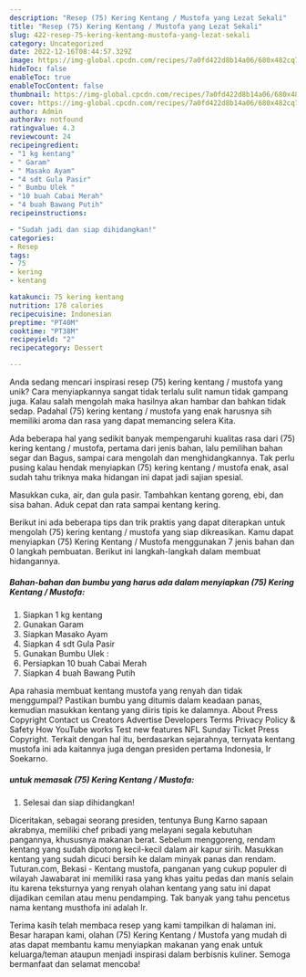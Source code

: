 ```yaml
---
description: "Resep (75) Kering Kentang / Mustofa yang Lezat Sekali"
title: "Resep (75) Kering Kentang / Mustofa yang Lezat Sekali"
slug: 422-resep-75-kering-kentang-mustofa-yang-lezat-sekali
category: Uncategorized
date: 2022-12-16T08:44:57.329Z
image: https://img-global.cpcdn.com/recipes/7a0fd422d8b14a06/680x482cq70/75-kering-kentang-mustofa-foto-resep-utama.jpg
hideToc: false
enableToc: true
enableTocContent: false
thumbnail: https://img-global.cpcdn.com/recipes/7a0fd422d8b14a06/680x482cq70/75-kering-kentang-mustofa-foto-resep-utama.jpg
cover: https://img-global.cpcdn.com/recipes/7a0fd422d8b14a06/680x482cq70/75-kering-kentang-mustofa-foto-resep-utama.jpg
author: Admin
authorAv: notfound
ratingvalue: 4.3
reviewcount: 24
recipeingredient:
- "1 kg kentang"
- " Garam"
- " Masako Ayam"
- "4 sdt Gula Pasir"
- " Bumbu Ulek "
- "10 buah Cabai Merah"
- "4 buah Bawang Putih"
recipeinstructions:

- "Sudah jadi dan siap dihidangkan!"
categories:
- Resep
tags:
- 75
- kering
- kentang

katakunci: 75 kering kentang 
nutrition: 178 calories
recipecuisine: Indonesian
preptime: "PT40M"
cooktime: "PT38M"
recipeyield: "2"
recipecategory: Dessert

---
```





Anda sedang mencari inspirasi resep (75) kering kentang / mustofa yang unik? Cara menyiapkannya sangat tidak terlalu sulit namun tidak gampang juga. Kalau salah mengolah maka hasilnya akan hambar dan bahkan tidak sedap. Padahal (75) kering kentang / mustofa yang enak harusnya sih memiliki aroma dan rasa yang dapat memancing selera Kita.





Ada beberapa hal yang sedikit banyak mempengaruhi kualitas rasa dari (75) kering kentang / mustofa, pertama dari jenis bahan, lalu pemilihan bahan segar dan Bagus, sampai cara mengolah dan menghidangkannya. Tak perlu pusing kalau hendak menyiapkan (75) kering kentang / mustofa enak,      asal sudah tahu triknya maka hidangan ini dapat jadi sajian spesial.














Masukkan cuka, air, dan gula pasir. Tambahkan kentang goreng, ebi, dan sisa bahan. Aduk cepat dan rata sampai kentang kering.






Berikut ini ada beberapa tips dan trik praktis yang dapat diterapkan untuk mengolah (75) kering kentang / mustofa yang siap dikreasikan. Kamu dapat menyiapkan (75) Kering Kentang / Mustofa menggunakan 7 jenis bahan dan 0 langkah pembuatan. Berikut ini langkah-langkah dalam membuat hidangannya.

<!--inarticleads1-->

##### Bahan-bahan dan bumbu yang harus ada dalam menyiapkan (75) Kering Kentang / Mustofa:

1. Siapkan 1 kg kentang
1. Gunakan  Garam
1. Siapkan  Masako Ayam
1. Siapkan 4 sdt Gula Pasir
1. Gunakan  Bumbu Ulek :
1. Persiapkan 10 buah Cabai Merah
1. Siapkan 4 buah Bawang Putih


Apa rahasia membuat kentang mustofa yang renyah dan tidak menggumpal? Pastikan bumbu yang ditumis dalam keadaan panas, kemudian masukkan kentang yang diiris tipis ke dalamnya. About Press Copyright Contact us Creators Advertise Developers Terms Privacy Policy &amp; Safety How YouTube works Test new features NFL Sunday Ticket Press Copyright. Terkait dengan hal itu, berdasarkan sejarahnya, ternyata kentang mustofa ini ada kaitannya juga dengan presiden pertama Indonesia, Ir Soekarno. 

<!--inarticleads2-->

#####  untuk memasak (75) Kering Kentang / Mustofa:


1. Selesai dan siap dihidangkan!

Diceritakan, sebagai seorang presiden, tentunya Bung Karno sapaan akrabnya, memiliki chef pribadi yang melayani segala kebutuhan pangannya, khususnya makanan berat. Sebelum menggoreng, rendam kentang yang sudah dipotong kecil-kecil dalam air kapur sirih. Masukkan kentang yang sudah dicuci bersih ke dalam minyak panas dan rendam. Tuturan.com, Bekasi - Kentang mustofa, panganan yang cukup populer di wilayah Jawabarat ini memiliki rasa yang khas yaitu pedas dan manis selain itu karena teksturnya yang renyah olahan kentang yang satu ini dapat dijadikan cemilan atau menu pendamping. Tak banyak yang tahu pencetus nama kentang musthofa ini adalah Ir. 

Terima kasih telah membaca resep yang kami tampilkan di halaman ini. Besar harapan kami, olahan (75) Kering Kentang / Mustofa yang mudah di atas dapat membantu kamu menyiapkan makanan yang enak untuk keluarga/teman ataupun menjadi inspirasi dalam berbisnis kuliner. Semoga bermanfaat dan selamat mencoba!

